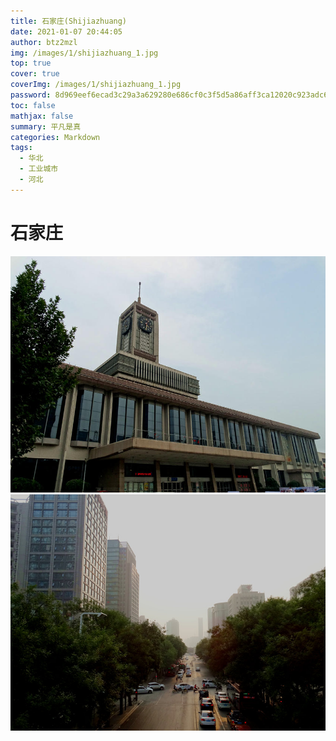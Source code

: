 ```yaml
---
title: 石家庄(Shijiazhuang)
date: 2021-01-07 20:44:05
author: btz2mzl
img: /images/1/shijiazhuang_1.jpg
top: true
cover: true
coverImg: /images/1/shijiazhuang_1.jpg
password: 8d969eef6ecad3c29a3a629280e686cf0c3f5d5a86aff3ca12020c923adc6c92
toc: false
mathjax: false
summary: 平凡是真
categories: Markdown
tags:
  - 华北
  - 工业城市
  - 河北
---
```

# 石家庄
![曾因此兴起一座城市的火车站归于平静](/images/1/shijiazhuang_1.jpg)
![霾反而给这座不能再平凡的城市披上了一层神秘的薄纱（中山路与大经街路口）](/images/1/shijiazhuang_2.jpg)
